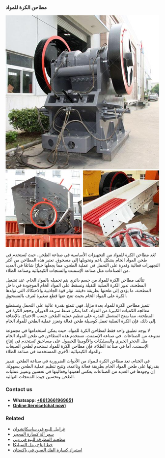 <h3>مطاحن الكرة للمواد</h3><img src='1701853964.jpg' alt=''><p>تُعَد مطاحن الكرة للمواد من التجهيزات الأساسية في صناعة الطحن، حيث تُستخدم في طحن المواد الخام بشكل ناعم وتحويلها إلى مسحوق. تعتبر هذه المطاحن من أكثر التجهيزات فعالية وقدرة على التحمل في عملية الطحن، مما يجعلها خيارًا شائعًا في العديد من الصناعات مثل صناعة الإسمنت والمنتجات الكيميائية وصناعة الطلاء.</p><p>تتألف مطاحن الكرة للمواد من جسم دائري يتم تحميله بالمواد الخام. عند تشغيل المطحنة، تدور الكرة الصلبة الثقيلة وتسقط على المواد الخام الموجودة في داخل المطحنة، ما يؤدي إلى طحنها بطريقة دقيقة. تؤثر قوة الجاذبية والاحتكاك التي تولدها الكرة على المواد الخام بحيث تنتج عنها قطع صغيرة تُعرف بالمسحوق.</p><p>تتميز مطاحن الكرة للمواد بعدة مزايا. فهي تتمتع بقدرة عالية على التحمل وتستطيع معالجة الكميات الكبيرة من المواد. كما يمكن ضبط سرعة الدوران وحجم الكرة في المطحنة، مما يمنح المشغل القدرة على تنظيم عملية الطحن حسب الاحتياج. بالإضافة إلى ذلك، فإن الكرة الصلبة تعمل كوسيلة طحن فعالة وتعزز عملية الطحن للمواد الخام.</p><p>لا يوجد تطبيق واحد فقط لمطاحن الكرة للمواد، حيث يمكن استخدامها في مجموعة متنوعة من الصناعات. في صناعة الإسمنت، تستخدم هذه المطاحن في طحن المواد الخام مثل الحجر الجيري والسيليكات والألومينا للحصول على مساحيق تُستخدم في إنتاج الإسمنت. أما في صناعة الطلاء، فإن مطاحن الكرة للمواد تستخدم لطحن الصبغات والمواد الكيميائية الأخرى المستخدمة في صناعة الطلاء.</p><p>في الختام، تعد مطاحن الكرة للمواد من الأدوات الضرورية في صناعة الطحن. تتميز بقدرتها على طحن المواد الخام بطريقة فعالة وناعمة، وتتيح تنظيم عملية الطحن بسهولة. إن وجودها في العديد من الصناعات يعكس أهميتها وفعاليتها في تحسين وتمييز عمليات الطحن وتحسين جودة المنتجات النهائية.</p><h3>Contact us</h3><ul><li><strong>Whatsapp:&nbsp;<a href="https://wa.me/8613661969651">+8613661969651</a></strong></li><li><a href="https://swt.shibang-china.com/?git&amp;zhl&amp;مطاحن الكرة للمواد"><strong>Online Service(chat now)</strong></a></li></ul><h3>Related</h3><ul><li><a href='غرابيل للبيع في ساسكاتشوان.md'>غرابيل للبيع في ساسكاتشوان</a></li><li><a href='سعر آلة كسارة المحجر.md'>سعر آلة كسارة المحجر</a></li><li><a href='مطحنة المطرقة للبيع في دبي.md'>مطحنة المطرقة للبيع في دبي</a></li><li><a href='خط إنتاج رمل السيليكا.md'>خط إنتاج رمل السيليكا</a></li><li><a href='استيراد كسارة الفك الصين في باكستان.md'>استيراد كسارة الفك الصين في باكستان</a></li></ul>